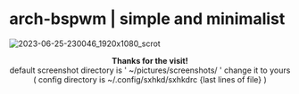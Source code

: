 # arch-bspwm | simple and minimalist 
![2023-06-25-230046_1920x1080_scrot](https://github.com/masked0cryptic/arch-bspwm/assets/137619814/645c06b2-8df7-443e-96dc-7e159dde921d)

<p align="center"><b>Thanks for the visit!</b><br>default screenshot directory is ' ~/pictures/screenshots/ ' change it to yours ( config directory is ~/.config/sxhkd/sxhkdrc {last lines of file} )</p>
